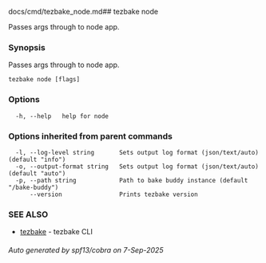 docs/cmd/tezbake_node.md## tezbake node

Passes args through to node app.

### Synopsis

Passes args through to node app.

```
tezbake node [flags]
```

### Options

```
  -h, --help   help for node
```

### Options inherited from parent commands

```
  -l, --log-level string       Sets output log format (json/text/auto) (default "info")
  -o, --output-format string   Sets output log format (json/text/auto) (default "auto")
  -p, --path string            Path to bake buddy instance (default "/bake-buddy")
      --version                Prints tezbake version
```

### SEE ALSO

* [tezbake](/tezbake/reference/cmd/tezbake)	 - tezbake CLI

###### Auto generated by spf13/cobra on 7-Sep-2025

